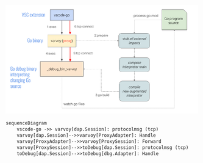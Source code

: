 
![flow](varvoy_flow.png "Varvoy desgin")

```mermaid
sequenceDiagram
    vscode-go ->> varvoy[dap.Session]: protocolmsg (tcp)
    varvoy[dap.Session]-->>varvoy[ProxyAdapter]: Handle
    varvoy[ProxyAdapter]-->>varvoy[ProxySession]: Forward
    varvoy[ProxySession]-->>toDebug[dap.Session]: protocolmsg (tcp)
    toDebug[dap.Session]-->>toDebug[dbg.Adapter]: Handle
```
